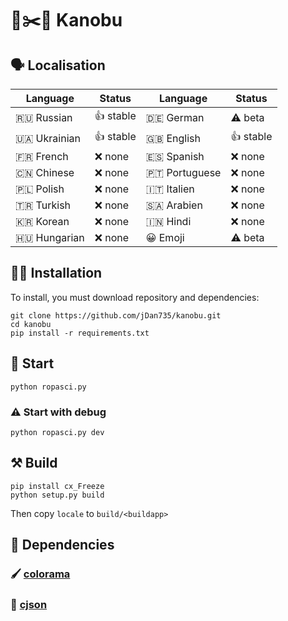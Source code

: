 # 🗿✂️📄 Kanobu
## 🗣 Localisation
| Language      | Status    | Language    | Status   |
|---------------|-----------|-------------|----------|
| 🇷🇺 Russian    | 👍 stable | 🇩🇪 German     | ⚠️ beta |
| 🇺🇦 Ukrainian  | 👍 stable | 🇬🇧 English    | 👍 stable |
| 🇫🇷 French     | ❌ none   | 🇪🇸 Spanish    | ❌ none   |
| 🇨🇳 Chinese    | ❌ none   | 🇵🇹 Portuguese | ❌ none   |
| 🇵🇱 Polish     | ❌ none   | 🇮🇹 Italien    | ❌ none   |
| 🇹🇷 Turkish    | ❌ none   | 🇸🇦 Arabien    | ❌ none   |
| 🇰🇷 Korean     | ❌ none   | 🇮🇳 Hindi      | ❌ none   |
| 🇭🇺 Hungarian  | ❌ none   | 😀 Emoji     | ⚠️ beta   |

## 🧑‍💻 Installation
To install, you must download repository and dependencies:
```
git clone https://github.com/jDan735/kanobu.git
cd kanobu
pip install -r requirements.txt
```
## 🚀 Start
```
python ropasci.py
```
### ⚠️ Start with debug
```
python ropasci.py dev
```
## ⚒ Build
```
pip install cx_Freeze
python setup.py build
```
Then copy `locale` to `build/<buildapp>`
## 🔨 Dependencies
### 🖌 [colorama](https://github.com/tartley/colorama)
### 📄 [cjson](https://github.com/avakar/pycson)
